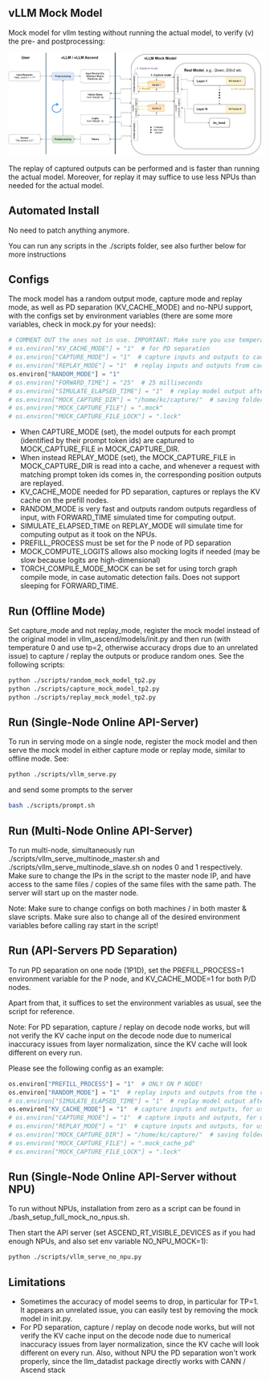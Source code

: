 ## vLLM Mock Model 
Mock model for vllm testing without running the actual model, to verify (v) the pre- and postprocessing:

![image](./docs/mock_model.png 'mock_model.png')

The replay of captured outputs can be performed and is faster than running the actual model. Moreover, for replay it may suffice to use less NPUs than needed for the actual model.


## Automated Install
No need to patch anything anymore. 

You can run any scripts in the ./scripts folder, see also further below for more instructions

## Configs
The mock model has a random output mode, capture mode and replay mode, as well as PD separation (KV_CACHE_MODE) and no-NPU support, with the configs set by environment variables (there are some more variables, check in mock.py for your needs):

```python
# COMMENT OUT the ones not in use. IMPORTANT: Make sure you use temperature=0!
# os.environ["KV_CACHE_MODE"] = "1"  # for PD separation
# os.environ["CAPTURE_MODE"] = "1"  # capture inputs and outputs to cache
# os.environ["REPLAY_MODE"] = "1"  # replay inputs and outputs from cache
os.environ["RANDOM_MODE"] = "1"
# os.environ["FORWARD_TIME"] = "25"  # 25 milliseconds
# os.environ["SIMULATE_ELAPSED_TIME"] = "1"  # replay model output after waiting for approx. captured time.
# os.environ["MOCK_CAPTURE_DIR"] = "/home/kc/capture/"  # saving folder for logs of inputs and outputs
# os.environ["MOCK_CAPTURE_FILE"] = ".mock"
# os.environ["MOCK_CAPTURE_FILE_LOCK"] = ".lock"
```

- When CAPTURE_MODE (set), the model outputs for each prompt (identified by their prompt token ids) are captured to MOCK_CAPTURE_FILE in MOCK_CAPTURE_DIR.
- When instead REPLAY_MODE (set), the MOCK_CAPTURE_FILE in MOCK_CAPTURE_DIR is read into a cache, and whenever a request with matching prompt token ids comes in, the corresponding position outputs are replayed.
- KV_CACHE_MODE needed for PD separation, captures or replays the KV cache on the prefill nodes.
- RANDOM_MODE is very fast and outputs random outputs regardless of input, with FORWARD_TIME simulated time for computing output.
- SIMULATE_ELAPSED_TIME on REPLAY_MODE will simulate time for computing output as it took on the NPUs.
- PREFILL_PROCESS must be set for the P node of PD separation
- MOCK_COMPUTE_LOGITS allows also mocking logits if needed (may be slow because logits are high-dimensional) 
- TORCH_COMPILE_MODE_MOCK can be set for using torch graph compile mode, in case automatic detection fails. Does not support sleeping for FORWARD_TIME.

## Run (Offline Mode)
Set capture_mode and not replay_mode, register the mock model instead of the original model in vllm_ascend/models/init.py and then run (with temperature 0 and use tp=2, otherwise accuracy drops due to an unrelated issue) to capture / replay the outputs or produce random ones. See the following scripts:
```bash
python ./scripts/random_mock_model_tp2.py
python ./scripts/capture_mock_model_tp2.py
python ./scripts/replay_mock_model_tp2.py
```

## Run (Single-Node Online API-Server)
To run in serving mode on a single node, register the mock model and then serve the mock model in either capture mode or replay mode, similar to offline mode. See:
```bash
python ./scripts/vllm_serve.py
```
and send some prompts to the server
```bash
bash ./scripts/prompt.sh
```

## Run (Multi-Node Online API-Server)
To run multi-node, simultaneously run ./scripts/vllm_serve_multinode_master.sh and ./scripts/vllm_serve_multinode_slave.sh on nodes 0 and 1 respectively. Make sure to change the IPs in the script to the master node IP, and have access to the same files / copies of the same files with the same path. The server will start up on the master node. 

Note: Make sure to change configs on both machines / in both master & slave scripts. Make sure also to change all of the desired environment variables before calling ray start in the script!

## Run (API-Servers  PD Separation)
To run PD separation on one node (1P1D), set the PREFILL_PROCESS=1 environment variable for the P node, and KV_CACHE_MODE=1 for both P/D nodes. 

Apart from that, it suffices to set the environment variables as usual, see the script for reference. 

Note: For PD separation, capture / replay on decode node works, but will not verify the KV cache input on the decode node due to numerical inaccuracy issues from layer normalization, since the KV cache will look different on every run.

Please see the following config as an example:
```python
os.environ["PREFILL_PROCESS"] = "1"  # ONLY ON P NODE!
os.environ["RANDOM_MODE"] = "1"  # replay inputs and outputs from the cache
# os.environ["SIMULATE_ELAPSED_TIME"] = "1"  # replay model output after waiting for approx. captured time.
os.environ["KV_CACHE_MODE"] = "1"  # capture inputs and outputs, for use with the replaying mode.
# os.environ["CAPTURE_MODE"] = "1"  # capture inputs and outputs, for use with the replaying mode.
# os.environ["REPLAY_MODE"] = "1"  # capture inputs and outputs, for use with the replaying mode.
# os.environ["MOCK_CAPTURE_DIR"] = "/home/kc/capture/"  # saving folder for logs of inputs and outputs, ensure this exists
# os.environ["MOCK_CAPTURE_FILE"] = ".mock_cache_pd"
# os.environ["MOCK_CAPTURE_FILE_LOCK"] = ".lock"
```

## Run (Single-Node Online API-Server without NPU)
To run without NPUs, installation from zero as a script can be found in ./bash_setup_full_mock_no_npus.sh.

Then start the API server (set ASCEND_RT_VISIBLE_DEVICES as if you had enough NPUs, and also set env variable NO_NPU_MOCK=1):
```bash
python ./scripts/vllm_serve_no_npu.py
```


## Limitations
- Sometimes the accuracy of model seems to drop, in particular for TP=1. It appears an unrelated issue, you can easily test by removing the mock model in init.py.
- For PD separation, capture / replay on decode node works, but will not verify the KV cache input on the decode node due to numerical inaccuracy issues from layer normalization, since the KV cache will look different on every run. Also, without NPU the PD separation won't work properly, since the llm_datadist package directly works with CANN / Ascend stack